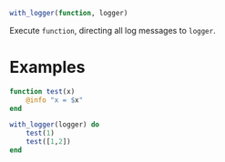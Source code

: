 ```julia
with_logger(function, logger)
```

Execute `function`, directing all log messages to `logger`.

# Examples

```julia
function test(x)
    @info "x = $x"
end

with_logger(logger) do
    test(1)
    test([1,2])
end
```
